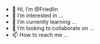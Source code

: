 - 👋 Hi, I’m @Friedlin
- 👀 I’m interested in ...
- 🌱 I’m currently learning ...
- 💞️ I’m looking to collaborate on ...
- 📫 How to reach me ...

<!---
Friedlin/Friedlin is a ✨ special ✨ repository because its `README.md` (this file) appears on your GitHub profile.
You can click the Preview link to take a look at your changes.
--->
